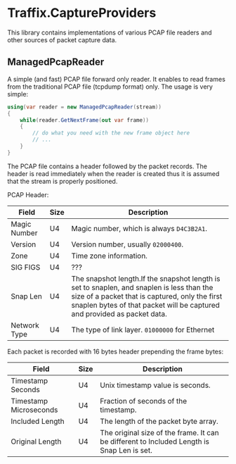 # Traffix.CaptureProviders
This library contains implementations of various PCAP file readers and other sources of packet capture data. 

## ManagedPcapReader

A simple (and fast) PCAP file forward only reader. It enables to read frames from the traditional PCAP file (tcpdump format) only.
The usage is very simple:

```csharp
using(var reader = new ManagedPcapReader(stream))
{
    while(reader.GetNextFrame(out var frame))
    {
        // do what you need with the new frame object here
        // ...
    }
}
```

The PCAP file contains a header followed by the packet records.
The header is read immediately when the reader is created thus it 
is assumed that the stream is properly positioned. 

PCAP Header:

| Field | Size | Description |
| ----- | ---- | ------------|
| Magic Number | U4 | Magic number, which is always `D4C3B2A1`. |
| Version      | U4 | Version number, usually `02000400`. |
| Zone         | U4 | Time zone information. |
| SIG FIGS     | U4 | ??? |
| Snap Len     | U4 | The snapshot length.If the snapshot length is set to snaplen, and snaplen is less than the size of a packet that is captured, only the first snaplen bytes of that packet will be captured and provided as packet data. |
| Network Type | U4 | The type of link layer. `01000000` for Ethernet |

Each packet is recorded with 16 bytes header prepending the frame bytes:

| Field | Size | Description |
| ----- | ---- | ------------|
| Timestamp Seconds | U4 | Unix timestamp value is seconds. |
| Timestamp Microseconds | U4 | Fraction of seconds of the timestamp. |
| Included Length | U4 | The length of the packet byte array. | 
| Original Length | U4 | The original size of the frame. It can be different to Included Length is Snap Len is set. |